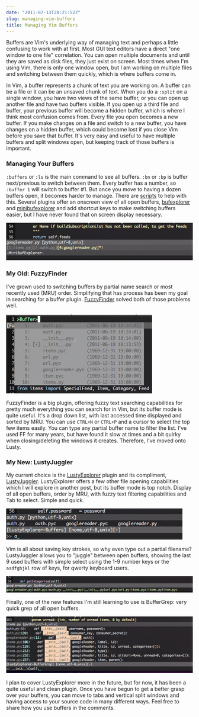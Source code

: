 ```yaml
---
date: "2011-07-13T20:21:52Z"
slug: managing-vim-buffers
title: Managing Vim Buffers
---
```


Buffers are Vim's underlying way of managing text and perhaps a little confusing
to work with at first. Most GUI text editors have a direct "one window to one
file" correlation. You can open multiple documents and until they are saved as
disk files, they just exist on screen. Most times when I'm using Vim, there is
only one window open, but I am working on multiple files and switching between
them quickly, which is where buffers come in.

In Vim, a buffer represents a chunk of text you are working on. A buffer can be
a file or it can be an unsaved chunk of text. When you do a `:split` on a single
window, you have two views of the same buffer, or you can open up another file
and have two buffers visible. If you open up a third file and buffer, your
previous buffer will become a hidden buffer, which is where I think most
confusion comes from. Every file you open becomes a new buffer. If you make
changes on a file and switch to a new buffer, you have changes on a hidden
buffer, which could become lost if you close Vim before you save that buffer.
It's very easy and useful to have multiple buffers and split windows open, but
keeping track of those buffers is important.

### Managing Your Buffers

`:buffers` or `:ls` is the main command to see all buffers. `:bn` or `:bp` is
buffer next/previous to switch between them. Every buffer has a number, so
`:buffer 1` will switch to buffer #1. But once you move to having a dozen
buffers open, it becomes harder to manage. There are [scripts][4] to help with
this. Several plugins offer an onscreen view of all open buffers,
[bufexplorer][1] and [minibufexplorer][2] and add shortcut keys to make
switching buffers easier, but I have never found that on screen display
necessary.

![minibufexplorer](/pic/minibuf.png)

### My Old: FuzzyFinder

I've grown used to switching buffers by partial name search or most recently
used (MRU) order. Simplifying that has process has been my goal in searching for
a buffer plugin. [FuzzyFinder][3] solved both of those problems well.

![FuzzyFinder Buffer mode](/pic/ffbuffer.png)

FuzzyFinder is a big plugin, offering fuzzy text searching capabilities for
pretty much everything you can search for in Vim, but its buffer mode is quite
useful. It's a drop down list, with last accessed time displayed and sorted by
MRU. You can use `CTRL+N` or `CTRL+P` and a cursor to select the top few items
easily. You can type any partial buffer name to filter the list. I've used FF
for many years, but have found it slow at times and a bit quirky when
closing/deleting the windows it creates. Therefore, I've moved onto Lusty.

### My New: LustyJuggler

My current choice is the [LustyExplorer][6] plugin and its compliment,
[LustyJuggler][7]. LustyExplorer offers a few other file opening capabilities
which I will explore in another post, but its buffer mode is top notch. Display
of all open buffers, order by MRU, with fuzzy text filtering capabilities and
Tab to select. Simple and quick.

![LustyBuffer](/pic/lustybuffer.png)

Vim is all about saving key strokes, so why even type out a partial filename?
LustyJuggler allows you to "juggle" between open buffers, showing the last 9
used buffers with simple select using the 1-9 number keys or the `asdfghjkl` row
of keys, for qwerty keyboard users.

![LustyJuggler](/pic/lustyjuggler.png)

Finally, one of the new features I'm still learning to use is BufferGrep: very
quick grep of all open buffers.

![LustyBufferGrep](/pic/lustygrep.png)

I plan to cover LustyExplorer more in the future, but for now, it has been a
quite useful and clean plugin. Once you have begun to get a better grasp over
your buffers, you can move to tabs and vertical split windows and having access
to your source code in many different ways. Feel free to share how you use
buffers in the comments.

[1]: http://www.vim.org/scripts/script.php?script_id=42 "bufexplorer"
[2]: http://www.vim.org/scripts/script.php?script_id=159 "minibufexplorer"
[3]: http://www.vim.org/scripts/script.php?script_id=1984 "FuzzyFinder"
[4]: http://vim.wikia.com/wiki/Easier_buffer_switching
[5]: http://vim.wikia.com/wiki/Vim_buffer_FAQ
[6]: http://www.vim.org/scripts/script.php?script_id=1890 "LustyExplorer"
[7]: http://www.vim.org/scripts/script.php?script_id=2050 "LustyJuggler"
